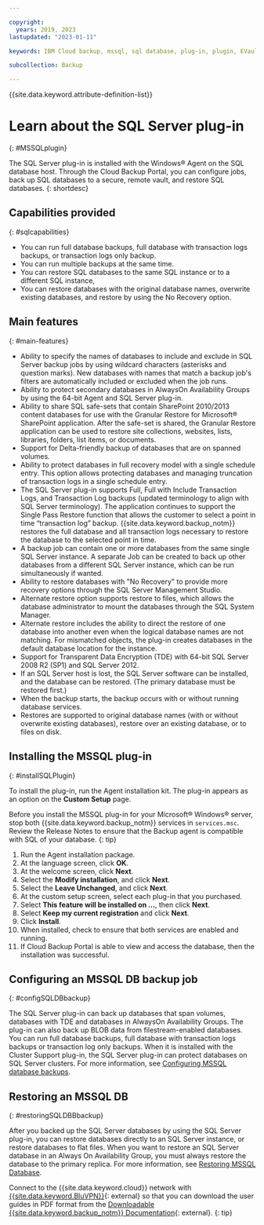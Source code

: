 ```yaml
---

copyright:
  years: 2019, 2023
lastupdated: "2023-01-11"

keywords: IBM Cloud backup, mssql, sql database, plug-in, plugin, EVault, Carbonite, restore SQL

subcollection: Backup

---
```

{{site.data.keyword.attribute-definition-list}}

# Learn about the SQL Server plug-in
{: #MSSQLplugin}

The SQL Server plug-in is installed with the Windows&reg; Agent on the SQL database host. Through the Cloud Backup Portal, you can configure jobs, back up SQL databases to a secure, remote vault, and restore SQL databases.
{: shortdesc}

## Capabilities provided
{: #sqlcapabilities}

- You can run full database backups, full database with transaction logs backups, or transaction logs only backup.
- You can run multiple backups at the same time.
- You can restore SQL databases to the same SQL instance or to a different SQL instance,
- You can restore databases with the original database names, overwrite existing databases, and restore by using the No Recovery option.

## Main features
{: #main-features}

- Ability to specify the names of databases to include and exclude in SQL Server backup jobs by using wildcard characters (asterisks and question marks). New databases with names that match a backup job's filters are automatically included or excluded when the job runs.
- Ability to protect secondary databases in AlwaysOn Availability Groups by using the 64-bit Agent and SQL Server plug-in.
- Ability to share SQL safe-sets that contain SharePoint 2010/2013 content databases for use with the Granular Restore for Microsoft&reg; SharePoint application. After the safe-set is shared, the Granular Restore application can be used to restore site collections, websites, lists, libraries, folders, list items, or documents.
- Support for Delta-friendly backup of databases that are on spanned volumes.
- Ability to protect databases in full recovery model with a single schedule entry. This option allows protecting databases and managing truncation of transaction logs in a single schedule entry.
- The SQL Server plug-in supports Full, Full with Include Transaction Logs, and Transaction Log backups (updated terminology to align with SQL Server terminology). The application continues to support the Single Pass Restore function that allows the customer to select a point in time “transaction log” backup. {{site.data.keyword.backup_notm}} restores the full database and all transaction logs necessary to restore the database to the selected point in time.
- A backup job can contain one or more databases from the same single SQL Server instance. A separate Job can be created to back up other databases from a different SQL Server instance, which can be run simultaneously if wanted.
- Ability to restore databases with "No Recovery" to provide more recovery options through the SQL Server Management Studio.
- Alternate restore option supports restore to files, which allows the database administrator to mount the databases through the SQL System Manager.
- Alternate restore includes the ability to direct the restore of one database into another even when the logical database names are not matching. For mismatched objects, the plug-in creates databases in the default database location for the instance.
- Support for Transparent Data Encryption (TDE) with 64-bit SQL Server 2008 R2 (SP1) and SQL Server 2012.
- If an SQL Server host is lost, the SQL Server software can be installed, and the database can be restored. (The primary database must be restored first.)
- When the backup starts, the backup occurs with or without running database services.
- Restores are supported to original database names (with or without overwrite existing databases), restore over an existing database, or to files on disk.

## Installing the MSSQL plug-in
{: #installSQLPlugin}

To install the plug-in, run the Agent installation kit. The plug-in appears as an option on the **Custom Setup** page.

Before you install the MSSQL plug-in for your Microsoft&reg; Windows&reg; server, stop both {{site.data.keyword.backup_notm}} services in `services.msc`.
Review the Release Notes to ensure that the Backup agent is compatible with SQL of your database.
{: tip}

1. Run the Agent installation package.
2. At the language screen, click **OK**.
3. At the welcome screen, click **Next**.
4. Select the **Modify installation**, and click **Next**.
5. Select the **Leave Unchanged**, and click **Next**.
6. At the custom setup screen, select each plug-in that you purchased.
7. Select **This feature will be installed on ...**, then click **Next**.
8. Select **Keep my current registration** and click **Next**.
9. Click **Install**.
10. When installed, check to ensure that both services are enabled and running.
11. If Cloud Backup Portal is able to view and access the database, then the installation was successful.


## Configuring an MSSQL DB backup job
{: #configSQLDBbackup}

The SQL Server plug-in can back up databases that span volumes, databases with TDE and databases in AlwaysOn Availability Groups. The plug-in can also back up BLOB data from filestream-enabled databases. You can run full database backups, full database with transaction logs backups or transaction log only backups. When it is installed with the Cluster Support plug-in, the SQL Server plug-in can protect databases on SQL Server clusters. For more information, see [Configuring MSSQL database backups](/docs/Backup?topic=Backup-configureMSSQLBackup).

## Restoring an MSSQL DB
{: #restoringSQLDBBbackup}

After you backed up the SQL Server databases by using the SQL Server plug-in, you can restore databases directly to an SQL Server instance, or restore databases to flat files. When you want to restore an SQL Server database in an Always On Availability Group, you must always restore the database to the primary replica.
For more information, see [Restoring MSSQL Database](/docs/Backup?topic=Backup-restoreMSSQLDB).

Connect to the {{site.data.keyword.cloud}} network with [{{site.data.keyword.BluVPN}}](/docs/iaas-vpn?topic=iaas-vpn-getting-started){: external} so that you can download the user guides in PDF format from the [Downloadable {{site.data.keyword.backup_notm}} Documentation](http://downloads.service.softlayer.com/evault/Documentation/){: external}.
{: tip}
